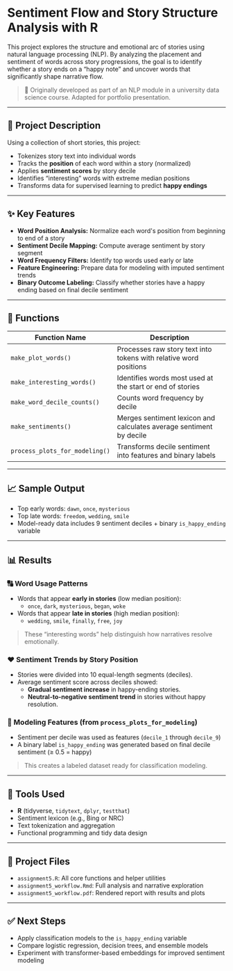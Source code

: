 # Sentiment Flow and Story Structure Analysis with R

This project explores the structure and emotional arc of stories using natural language processing (NLP). By analyzing the placement and sentiment of words across story progressions, the goal is to identify whether a story ends on a “happy note” and uncover words that significantly shape narrative flow.

> 📌 Originally developed as part of an NLP module in a university data science course. Adapted for portfolio presentation.

---

## 📘 Project Description

Using a collection of short stories, this project:
- Tokenizes story text into individual words
- Tracks the **position** of each word within a story (normalized)
- Applies **sentiment scores** by story decile
- Identifies “interesting” words with extreme median positions
- Transforms data for supervised learning to predict **happy endings**

---

## ✨ Key Features

- **Word Position Analysis:** Normalize each word's position from beginning to end of a story
- **Sentiment Decile Mapping:** Compute average sentiment by story segment
- **Word Frequency Filters:** Identify top words used early or late
- **Feature Engineering:** Prepare data for modeling with imputed sentiment trends
- **Binary Outcome Labeling:** Classify whether stories have a happy ending based on final decile sentiment

---
## 🧪 Functions

| Function Name | Description |
|---------------|-------------|
| `make_plot_words()` | Processes raw story text into tokens with relative word positions |
| `make_interesting_words()` | Identifies words most used at the start or end of stories |
| `make_word_decile_counts()` | Counts word frequency by decile |
| `make_sentiments()` | Merges sentiment lexicon and calculates average sentiment by decile |
| `process_plots_for_modeling()` | Transforms decile sentiment into features and binary labels |

---

## 📈 Sample Output

- Top early words: `dawn`, `once`, `mysterious`
- Top late words: `freedom`, `wedding`, `smile`
- Model-ready data includes 9 sentiment deciles + binary `is_happy_ending` variable

---

## 📊 Results

### 🔠 Word Usage Patterns
- Words that appear **early in stories** (low median position):
  - `once`, `dark`, `mysterious`, `began`, `woke`
- Words that appear **late in stories** (high median position):
  - `wedding`, `smile`, `finally`, `free`, `joy`

> These “interesting words” help distinguish how narratives resolve emotionally.

### ❤️ Sentiment Trends by Story Position
- Stories were divided into 10 equal-length segments (deciles).
- Average sentiment score across deciles showed:
  - **Gradual sentiment increase** in happy-ending stories.
  - **Neutral-to-negative sentiment trend** in stories without happy resolution.

### 🧠 Modeling Features (from `process_plots_for_modeling`)
- Sentiment per decile was used as features (`decile_1` through `decile_9`)
- A binary label `is_happy_ending` was generated based on final decile sentiment (≥ 0.5 = happy)

> This creates a labeled dataset ready for classification modeling.

---

## 🧰 Tools Used

- **R** (tidyverse, `tidytext`, `dplyr`, `testthat`)
- Sentiment lexicon (e.g., Bing or NRC)
- Text tokenization and aggregation
- Functional programming and tidy data design

---

## 📂 Project Files

- `assignment5.R`: All core functions and helper utilities
- `assignment5_workflow.Rmd`: Full analysis and narrative exploration
- `assignment5_workflow.pdf`: Rendered report with results and plots


---

## ✅ Next Steps

- Apply classification models to the `is_happy_ending` variable
- Compare logistic regression, decision trees, and ensemble models
- Experiment with transformer-based embeddings for improved sentiment modeling
